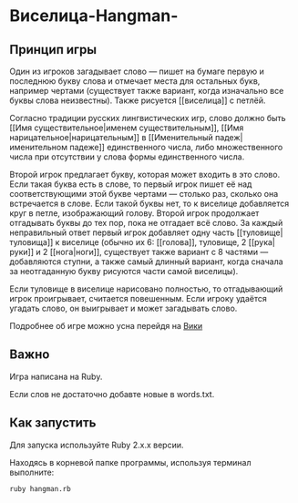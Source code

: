 # Виселица-Hangman-

## Принцип игры

Один из игроков загадывает слово — пишет на бумаге первую и последнюю букву слова и отмечает места для остальных букв,
например чертами (существует также вариант, когда изначально все буквы слова неизвестны).
Также рисуется [[виселица]] с петлёй.

Согласно традиции русских лингвистических игр, слово должно быть [[Имя существительное|именем существительным]], [[Имя нарицательное|нарицательным]] в [[Именительный падеж|именительном падеже]] единственного числа, либо множественного числа при отсутствии у слова формы единственного числа.

Второй игрок предлагает букву, которая может входить в это слово. Если такая буква есть в слове, то первый игрок пишет её над соответствующими этой букве чертами — столько раз, сколько она встречается в слове. Если такой буквы нет, то к виселице добавляется круг в петле, изображающий голову. Второй игрок продолжает отгадывать буквы до тех пор, пока не отгадает всё слово. За каждый неправильный ответ первый игрок добавляет одну часть [[туловище|туловища]] к виселице (обычно их 6: [[голова]], туловище, 2 [[рука|руки]] и 2 [[нога|ноги]], существует также вариант с 8 частями — добавляются ступни, а также самый длинный вариант, когда сначала за неотгаданную букву рисуются части самой виселицы).

Если туловище в виселице нарисовано полностью, то отгадывающий игрок проигрывает, считается повешенным. Если игроку удаётся угадать слово, он выигрывает и может загадывать слово.

Подробнее об игре можно усна перейдя на <a href = https://ru.wikipedia.org/wiki/Виселица_(игра)>Вики</a> 

## Важно
Игра написана на Ruby. 

Если слов не достаточно добавте новые в words.txt.

## Как запустить

Для запуска используйте Ruby 2.x.x версии.

Находясь в корневой папке программы, используя терминал выполните:

```
ruby hangman.rb
```
